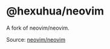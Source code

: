 # @hexuhua/neovim

A fork of neovim/neovim.

Source: [neovim/neovim](https://github.com/neovim/neovim)
